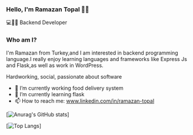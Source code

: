 
### Hello, I'm Ramazan Topal 🙋‍♂️
💻👨‍💻 Backend Developer
### Who am I?
I'm Ramazan from Turkey,and I am interested in backend programming language.I really enjoy learning languages
and frameworks like Express Js and Flask,as well as work in WordPress.

Hardworking, social, passionate about software

- 🔭 I’m currently working food delivery system 
- 🌱 I’m currently learning flask
- 📫 How to reach me: www.linkedin.com/in/ramazan-topal



[![Anurag's GitHub stats](https://github-readme-stats.vercel.app/api?username=RamazanTopal)]

[![Top Langs](https://github-readme-stats.vercel.app/api/top-langs/?username=RamazanTopal&langs_count=8)]
